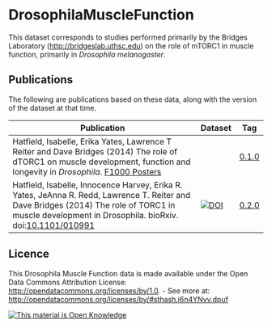 DrosophilaMuscleFunction
========================

This dataset corresponds to studies performed primarily by the Bridges Laboratory (http://bridgeslab.uthsc.edu) on the role of mTORC1 in muscle function, primarily in *Drosophila melanogaster*.

Publications
-------------

The following are publications based on these data, along with the version of the dataset at that time.

| Publication | Dataset | Tag |
|-------------|---------|-----|
| Hatfield, Isabelle, Erika Yates, Lawrence T Reiter and Dave Bridges (2014) The role of dTORC1 on muscle development, function and longevity in *Drosophila*. [F1000 Posters](http://f1000.com/posters/browse/summary/1095104)    |      |  [0.1.0](https://github.com/BridgesLab/DrosophilaMuscleFunction/releases/tag/0.1.0)   |
| Hatfield, Isabelle, Innocence Harvey, Erika R. Yates, JeAnna R. Redd, Lawrence T. Reiter and Dave Bridges (2014) The role of TORC1 in muscle development in Drosophila. bioRxiv. doi:[10.1101/010991](http://dx.doi.org/10.1101/010991)    |     [![DOI](https://zenodo.org/badge/doi/10.5281/zenodo.13367.svg)](http://dx.doi.org/10.5281/zenodo.13367)   |  [0.2.0](https://github.com/BridgesLab/DrosophilaMuscleFunction/releases/tag/0.2.0)   |


Licence
--------
This Drosophila Muscle Function data is made available under the Open Data Commons Attribution License: http://opendatacommons.org/licenses/by/1.0. - See more at: http://opendatacommons.org/licenses/by/#sthash.i6n4YNvv.dpuf

<!-- Open Knowledge Link -->
 <a href="http://opendefinition.org/">
 <img alt="This material is Open Knowledge" border="0"
  src="http://assets.okfn.org/images/ok_buttons/ok_80x15_blue.png" /></a>
<!-- /Open Knowledge Link -->
